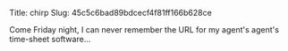 Title: chirp
Slug: 45c5c6bad89bdcecf4f81ff166b628ce

Come Friday night, I can never remember the URL for my agent's agent's time-sheet software...
